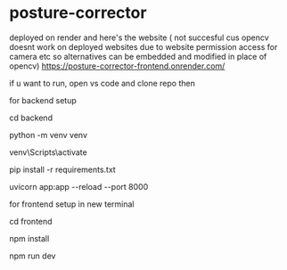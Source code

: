 # posture-corrector


deployed on render and here's the website ( not succesful cus opencv doesnt work on deployed websites due to website permission access for camera etc so alternatives can be embedded and modified in place of opencv)
https://posture-corrector-frontend.onrender.com/



if u want to run, open vs code and clone repo then


for backend setup

cd backend

python -m venv venv

venv\Scripts\activate

pip install -r requirements.txt

uvicorn app:app --reload --port 8000



for frontend setup in new terminal

cd frontend

npm install

npm run dev
